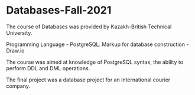 # Databases-Fall-2021

The course of Databases was provided by Kazakh-British Technical University.

Programming Language - PostgreSQL. Markup for database construction - Draw.io

The course was aimed at knowledge of PostgreSQL syntax, the ability to perform DDL and DML operations.

The final project was a database project for an international courier company.
